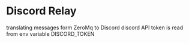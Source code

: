 # Discord Relay
translating messages form ZeroMq to Discord
discord API token is read from env variable DISCORD_TOKEN
